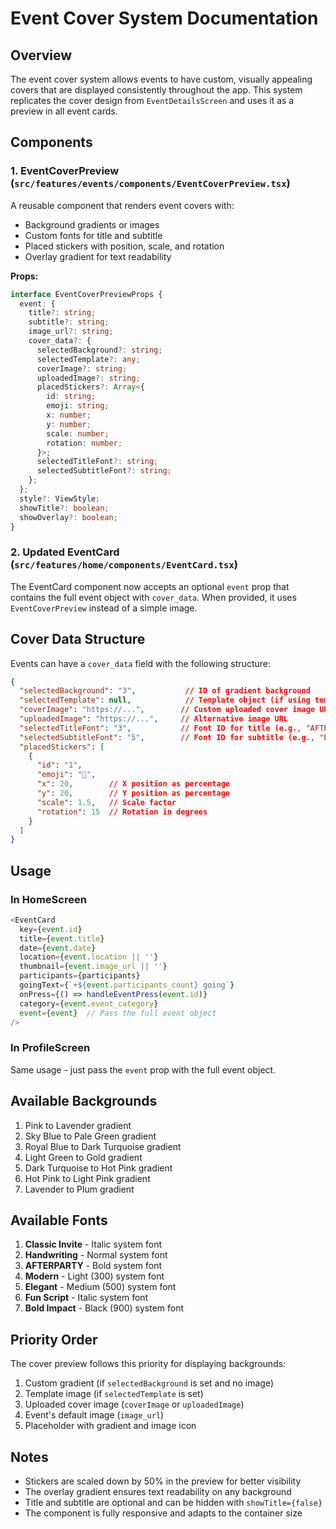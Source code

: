# Event Cover System Documentation

## Overview

The event cover system allows events to have custom, visually appealing covers that are displayed consistently throughout the app. This system replicates the cover design from `EventDetailsScreen` and uses it as a preview in all event cards.

## Components

### 1. EventCoverPreview (`src/features/events/components/EventCoverPreview.tsx`)

A reusable component that renders event covers with:
- Background gradients or images
- Custom fonts for title and subtitle
- Placed stickers with position, scale, and rotation
- Overlay gradient for text readability

**Props:**
```typescript
interface EventCoverPreviewProps {
  event: {
    title?: string;
    subtitle?: string;
    image_url?: string;
    cover_data?: {
      selectedBackground?: string;
      selectedTemplate?: any;
      coverImage?: string;
      uploadedImage?: string;
      placedStickers?: Array<{
        id: string;
        emoji: string;
        x: number;
        y: number;
        scale: number;
        rotation: number;
      }>;
      selectedTitleFont?: string;
      selectedSubtitleFont?: string;
    };
  };
  style?: ViewStyle;
  showTitle?: boolean;
  showOverlay?: boolean;
}
```

### 2. Updated EventCard (`src/features/home/components/EventCard.tsx`)

The EventCard component now accepts an optional `event` prop that contains the full event object with `cover_data`. When provided, it uses `EventCoverPreview` instead of a simple image.

## Cover Data Structure

Events can have a `cover_data` field with the following structure:

```json
{
  "selectedBackground": "3",           // ID of gradient background
  "selectedTemplate": null,            // Template object (if using template)
  "coverImage": "https://...",        // Custom uploaded cover image URL
  "uploadedImage": "https://...",     // Alternative image URL
  "selectedTitleFont": "3",           // Font ID for title (e.g., "AFTERPARTY")
  "selectedSubtitleFont": "5",        // Font ID for subtitle (e.g., "Elegant")
  "placedStickers": [
    {
      "id": "1",
      "emoji": "🎉",
      "x": 20,        // X position as percentage
      "y": 20,        // Y position as percentage
      "scale": 1.5,   // Scale factor
      "rotation": 15  // Rotation in degrees
    }
  ]
}
```

## Usage

### In HomeScreen

```typescript
<EventCard
  key={event.id}
  title={event.title}
  date={event.date}
  location={event.location || ''}
  thumbnail={event.image_url || ''}
  participants={participants}
  goingText={`+${event.participants_count} going`}
  onPress={() => handleEventPress(event.id)}
  category={event.event_category}
  event={event}  // Pass the full event object
/>
```

### In ProfileScreen

Same usage - just pass the `event` prop with the full event object.

## Available Backgrounds

1. Pink to Lavender gradient
2. Sky Blue to Pale Green gradient
3. Royal Blue to Dark Turquoise gradient
4. Light Green to Gold gradient
5. Dark Turquoise to Hot Pink gradient
6. Hot Pink to Light Pink gradient
7. Lavender to Plum gradient

## Available Fonts

1. **Classic Invite** - Italic system font
2. **Handwriting** - Normal system font
3. **AFTERPARTY** - Bold system font
4. **Modern** - Light (300) system font
5. **Elegant** - Medium (500) system font
6. **Fun Script** - Italic system font
7. **Bold Impact** - Black (900) system font

## Priority Order

The cover preview follows this priority for displaying backgrounds:
1. Custom gradient (if `selectedBackground` is set and no image)
2. Template image (if `selectedTemplate` is set)
3. Uploaded cover image (`coverImage` or `uploadedImage`)
4. Event's default image (`image_url`)
5. Placeholder with gradient and image icon

## Notes

- Stickers are scaled down by 50% in the preview for better visibility
- The overlay gradient ensures text readability on any background
- Title and subtitle are optional and can be hidden with `showTitle={false}`
- The component is fully responsive and adapts to the container size